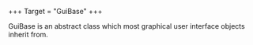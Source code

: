 +++
Target = "GuiBase"
+++

GuiBase is an abstract class which most graphical user interface objects inherit from.